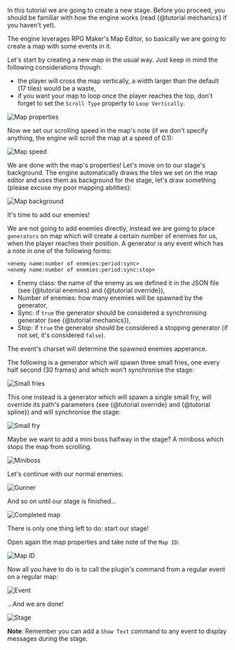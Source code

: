 In this tutorial we are going to create a new stage.
Before you proceed, you should be familiar with how the engine works (read {@tutorial mechanics} if you haven't yet).

The engine leverages RPG Maker's Map Editor, so basically we are going to create a map with some events in it.

Let's start by creating a new map in the usual way. Just keep in mind the following considerations though:
- the player will cross the map vertically, a width larger than the default (17 tiles) would be a waste,
- if you want your map to loop once the player reaches the top, don't forget to set the `Scroll Type` property to `Loop Vertically`.

![Map properties](map1.png)

Now we set our scrolling speed in the map's note (if we don't specify anything, the engine will scroll the map at a speed of 0.1):

![Map speed](map2.png)

We are done with the map's properties! Let's move on to our stage's background.
The engine automatically draws the tiles we set on the map editor and uses them as background for the stage, let's draw something (please excuse my poor mapping abilities):

![Map background](map3.png)

It's time to add our enemies!

We are not going to add enemies directly, instead we are going to place `generators` on map which will create a certain number of enemies for us, when the player reaches their position.
A generator is any event which has a note in one of the following forms:

    <enemy name:number of enemies:period:sync>
    <enemy name:number of enemies:period:sync:stop>
    
- Enemy class: the name of the enemy as we defined it in the JSON file (see {@tutorial enemies} and {@tutorial override}),
- Number of enemies: how many enemies will be spawned by the generator,
- Sync: if `true` the generator should be considered a synchronising generator (see {@tutorial mechanics}),
- Stop: if `true` the generator should be considered a stopping generator (if not set, it's considered `false`).

The event's charset will determine the spawned enemies apperance.

The following is a generator which will spawn three small fries, one every half second (30 frames) and which won't synchronise the stage:

![Small fries](map4.png)

This one instead is a generator which will spawn a single small fry, will override its path's parameters (see {@tutorial override} and {@tutorial spline}) and will synchronise the stage:

![Small fry](map5.png)

Maybe we want to add a mini boss halfway in the stage? A miniboss which stops the map from scrolling.

![Miniboss](map6.png)

Let's continue with our normal enemies:

![Gunner](map7.png)

And so on until our stage is finished...

![Completed map](map8.png)

There is only one thing left to do: start our stage!

Open again the map properties and take note of the `Map ID`:

![Map ID](map_id.png)

Now all you have to do is to call the plugin's command from a regular event on a regular map:

![Event](event.png)

...And we are done!

![Stage](stage.png)

**Note**: Remember you can add a `Show Text` command to any event to display messages during the stage.